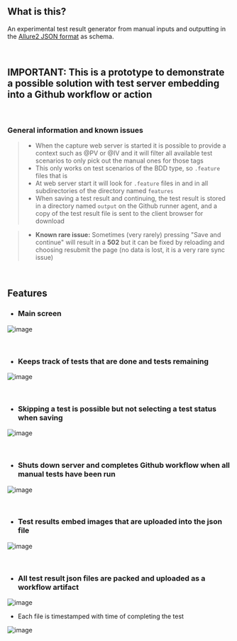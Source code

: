 ## What is this?

An experimental test result generator from manual inputs and outputting in the [Allure2 JSON format](https://allurereport.org/docs/how-it-works-test-result-file/) as schema.

</br>

## IMPORTANT: This is a prototype to demonstrate a possible solution with test server embedding into a Github workflow or action

</br>

### General information and known issues

> - When the capture web server is started it is possible to provide a context such as @PV or @IV and it will filter all available test scenarios to only pick out the manual ones for those tags
> - This only works on test scenarios of the BDD type, so `.feature` files that is
> - At web server start it will look for `.feature` files in and in all subdirectories of the directory named `features`
> - When saving a test result and continuing, the test result is stored in a directory named `output` on the Github runner agent, and a copy of the test result file is sent to the client browser for download

> - **Known rare issue:** Sometimes (very rarely) pressing "Save and continue" will result in a **502** but it can be fixed by reloading and choosing resubmit the page (no data is lost, it is a very rare sync issue)

</br>

## Features

- ### Main screen

![image](https://github.com/user-attachments/assets/a2b97c32-9acd-4a50-8d1f-f5c7ae3a51e6)

</br>

- ### Keeps track of tests that are done and tests remaining

![image](https://github.com/user-attachments/assets/793513c5-8074-4837-81d1-92fe68ec2917)

</br>

- ### Skipping a test is possible but not selecting a test status when saving

![image](https://github.com/user-attachments/assets/7aab8360-c80d-4799-92a3-700c16d6a479)

</br>

- ### Shuts down server and completes Github workflow when all manual tests have been run

![image](https://github.com/user-attachments/assets/f1b65db6-4077-407b-bb59-f5f778041735)

</br>

- ### Test results embed images that are uploaded into the json file

![image](https://github.com/user-attachments/assets/97354eb0-8253-429e-b9cf-707d8d25eb94)

</br>

- ### All test result json files are packed and uploaded as a workflow artifact

![image](https://github.com/user-attachments/assets/3a41e613-2923-4164-86cb-9e260ae14a38)

- Each file is timestamped with time of completing the test

![image](https://github.com/user-attachments/assets/f3cfa23a-5158-482a-afaf-b19c1d852864)

</br>
</br>
